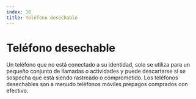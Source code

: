 ```yaml
---
index: 16
title: Teléfono desechable
---
```

# Teléfono desechable

Un teléfono que no está conectado a su identidad, solo se utiliza para un pequeño conjunto de llamadas o actividades y puede descartarse si se sospecha que está siendo rastreado o comprometido. Los teléfonos desechables son a menudo teléfonos móviles prepagos comprados con efectivo.